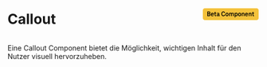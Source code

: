 <div style="display: inline-flex; align-items: center; justify-content: space-between; width: 100%;">
    <h1>Callout</h1>
    <img src="assets/beta.png" alt="Beta Component" />
</div>

Eine Callout Component bietet die Möglichkeit, wichtigen Inhalt für den Nutzer visuell hervorzuheben.
